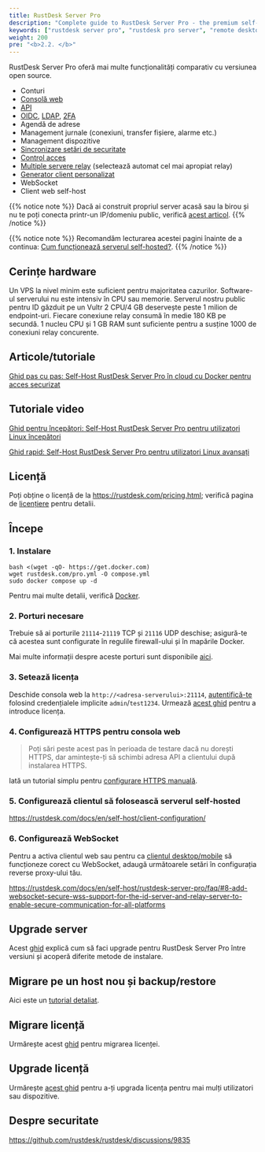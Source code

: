 ```yaml
---
title: RustDesk Server Pro
description: "Complete guide to RustDesk Server Pro - the premium self-hosted remote desktop solution. Features enterprise authentication (OIDC, LDAP, 2FA), web console, API access, and advanced security controls for professional deployment."
keywords: ["rustdesk server pro", "rustdesk pro server", "remote desktop server", "enterprise remote access", "rustdesk professional", "self-hosted rdp", "rustdesk enterprise", "remote desktop solution", "rustdesk licensing", "rustdesk web console"]
weight: 200
pre: "<b>2.2. </b>"
---
```


RustDesk Server Pro oferă mai multe funcționalități comparativ cu versiunea open source.

- Conturi
- [Consolă web](https://rustdesk.com/docs/en/self-host/rustdesk-server-pro/console/)
- [API](https://github.com/rustdesk/rustdesk/wiki/FAQ#api-of-rustdesk-server-pro)
- [OIDC](https://rustdesk.com/docs/en/self-host/rustdesk-server-pro/oidc/), [LDAP](https://rustdesk.com/docs/en/self-host/rustdesk-server-pro/ldap/), [2FA](https://rustdesk.com/docs/en/self-host/rustdesk-server-pro/2fa/)
- Agendă de adrese
- Management jurnale (conexiuni, transfer fișiere, alarme etc.)
- Management dispozitive
- [Sincronizare setări de securitate](https://rustdesk.com/docs/en/self-host/rustdesk-server-pro/strategy/)
- [Control acces](https://rustdesk.com/docs/en/self-host/rustdesk-server-pro/permissions/)
- [Multiple servere relay](https://rustdesk.com/docs/en/self-host/rustdesk-server-pro/relay/) (selectează automat cel mai apropiat relay)
- [Generator client personalizat](https://rustdesk.com/docs/en/self-host/client-configuration/#1-custom-client-generator-pro-only)
- WebSocket
- Client web self-host

{{% notice note %}}
Dacă ai construit propriul server acasă sau la birou și nu te poți conecta printr-un IP/domeniu public, verifică [acest articol](https://rustdesk.com/docs/en/self-host/nat-loopback-issues/).
{{% /notice %}}

{{% notice note %}}
Recomandăm lecturarea acestei pagini înainte de a continua: [Cum funcționează serverul self-hosted?](/docs/en/self-host/#how-does-self-hosted-server-work).
{{% /notice %}}

## Cerințe hardware

Un VPS la nivel minim este suficient pentru majoritatea cazurilor. Software-ul serverului nu este intensiv în CPU sau memorie. Serverul nostru public pentru ID găzduit pe un Vultr 2 CPU/4 GB deservește peste 1 milion de endpoint-uri. Fiecare conexiune relay consumă în medie 180 KB pe secundă. 1 nucleu CPU și 1 GB RAM sunt suficiente pentru a susține 1000 de conexiuni relay concurente.

## Articole/tutoriale
[Ghid pas cu pas: Self-Host RustDesk Server Pro în cloud cu Docker pentru acces securizat](https://www.linkedin.com/pulse/step-by-step-guide-self-host-rustdesk-server-pro-cloud-montinaro-fwnmf/)

## Tutoriale video

[Ghid pentru începători: Self-Host RustDesk Server Pro pentru utilizatori Linux începători](https://www.youtube.com/watch?v=MclmfYR3frk)

[Ghid rapid: Self-Host RustDesk Server Pro pentru utilizatori Linux avansați](https://youtu.be/gMKFEziajmo)


## Licență

Poți obține o licență de la https://rustdesk.com/pricing.html; verifică pagina de [licențiere](https://rustdesk.com/docs/en/self-host/rustdesk-server-pro/license/) pentru detalii.

## Începe
### 1. Instalare

```
bash <(wget -qO- https://get.docker.com)
wget rustdesk.com/pro.yml -O compose.yml
sudo docker compose up -d
```

Pentru mai multe detalii, verifică [Docker](/docs/en/self-host/rustdesk-server-pro/installscript/docker/).

### 2. Porturi necesare

Trebuie să ai porturile `21114`-`21119` TCP și `21116` UDP deschise; asigură-te că acestea sunt configurate în regulile firewall-ului și în mapările Docker.

Mai multe informații despre aceste porturi sunt disponibile [aici](/docs/en/self-host/rustdesk-server-oss/install/#ports).

### 3. Setează licența

Deschide consola web la `http://<adresa-serverului>:21114`, [autentifică-te](/docs/en/self-host/rustdesk-server-pro/console/#log-in) folosind credențialele implicite `admin`/`test1234`. Urmează [acest ghid](/docs/en/self-host/rustdesk-server-pro/license/#set-license) pentru a introduce licența.

### 4. Configurează HTTPS pentru consola web

> Poți sări peste acest pas în perioada de testare dacă nu dorești HTTPS, dar amintește-ți să schimbi adresa API a clientului după instalarea HTTPS.

Iată un tutorial simplu pentru [configurare HTTPS manuală](https://rustdesk.com/docs/en/self-host/rustdesk-server-pro/faq/#set-up-https-for-web-console-manually).

### 5. Configurează clientul să folosească serverul self-hosted

https://rustdesk.com/docs/en/self-host/client-configuration/

### 6. Configurează WebSocket

Pentru a activa clientul web sau pentru ca [clientul desktop/mobile](/docs/en/self-host/client-configuration/advanced-settings/#allow-websocket) să funcționeze corect cu WebSocket, adaugă următoarele setări în configurația reverse proxy-ului tău.

https://rustdesk.com/docs/en/self-host/rustdesk-server-pro/faq/#8-add-websocket-secure-wss-support-for-the-id-server-and-relay-server-to-enable-secure-communication-for-all-platforms


## Upgrade server

Acest [ghid](https://rustdesk.com/docs/en/self-host/rustdesk-server-pro/faq/#there-is-a-new-version-of-rustdesk-server-pro-out-how-can-i-upgrade) explică cum să faci upgrade pentru RustDesk Server Pro între versiuni și acoperă diferite metode de instalare.

## Migrare pe un host nou și backup/restore

Aici este un [tutorial detaliat](https://github.com/rustdesk/rustdesk-server-pro/discussions/184).

## Migrare licență

Urmărește acest [ghid](https://rustdesk.com/docs/en/self-host/rustdesk-server-pro/license/#invoices-license-retrieval-and-migration) pentru migrarea licenței.

## Upgrade licență

Urmărește [acest ghid](/docs/en/self-host/rustdesk-server-pro/license/#renewupgrade-license) pentru a-ți upgrada licența pentru mai mulți utilizatori sau dispozitive.

## Despre securitate

https://github.com/rustdesk/rustdesk/discussions/9835